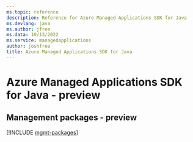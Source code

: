 ```yaml
---
ms.topic: reference
description: Reference for Azure Managed Applications SDK for Java
ms.devlang: java
ms.author: jfree
ms.data: 10/13/2022
ms.service: managedapplications
author: joshfree
title: Azure Managed Applications SDK for Java
---
```

# Azure Managed Applications SDK for Java - preview

## Management packages - preview
[!INCLUDE [mgmt-packages](managed-applications-mgmt-index.md)]